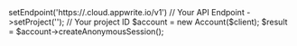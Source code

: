 <?php

use Appwrite\Client;
use Appwrite\Services\Account;

$client = (new Client())
    ->setEndpoint('https://<REGION>.cloud.appwrite.io/v1') // Your API Endpoint
    ->setProject('<YOUR_PROJECT_ID>'); // Your project ID

$account = new Account($client);

$result = $account->createAnonymousSession();
